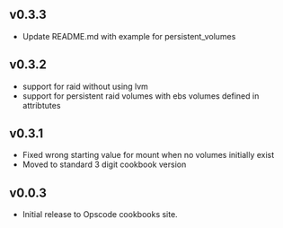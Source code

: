 ## v0.3.3
- Update README.md with example for persistent_volumes
## v0.3.2
- support for raid without using lvm
- support for persistent raid volumes with ebs volumes defined in attribtutes
## v0.3.1
- Fixed wrong starting value for mount when no volumes initially exist
- Moved to standard 3 digit cookbook version
## v0.0.3
- Initial release to Opscode cookbooks site.

